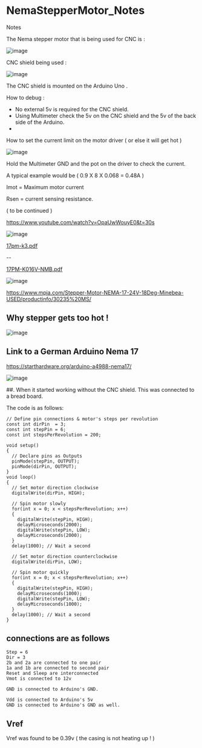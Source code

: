 # NemaStepperMotor_Notes
Notes


The Nema stepper motor that is being used for CNC is :

![image](https://user-images.githubusercontent.com/14288989/188083115-6537f30e-6310-424b-950b-b32c64001d98.png)

CNC shield being used :

![image](https://user-images.githubusercontent.com/14288989/188083216-a9dd6614-892c-40bf-a0bb-554cce073b06.png)


The CNC shield is mounted on the Arduino Uno .

How to debug :

- No external 5v is required for the CNC shield.
- Using Multimeter check the 5v on the CNC shield and the 5v of the back side of the Arduino.
- 

How to set the current limit on the motor driver ( or else it will get hot )

![image](https://user-images.githubusercontent.com/14288989/188088698-4f55f1b7-f5e7-44a2-9167-d831aa1504f9.png)

Hold the Multimeter GND and the pot on the driver to check the current.

A typical example would be ( 0.9 X 8 X 0.068 = 0.48A )

Imot = Maximum motor current

Rsen = current sensing resistance.

( to be continued )

https://www.youtube.com/watch?v=OpaUwWouyE0&t=30s



![image](https://user-images.githubusercontent.com/14288989/188097567-2a6541df-89ad-4eab-af8c-96838bdac420.png)


[17pm-k3.pdf](https://github.com/kiranshashiny/NemaStepperMotor_Notes/files/9476282/17pm-k3.pdf)

--

[17PM-K016V-NMB.pdf](https://github.com/kiranshashiny/NemaStepperMotor_Notes/files/9477678/17PM-K016V-NMB.pdf)

![image](https://user-images.githubusercontent.com/14288989/188138933-3c5fe443-2ca6-4faa-9da9-9b53e374a10f.png)




https://www.mpja.com/Stepper-Motor-NEMA-17-24V-18Deg-Minebea-USED/productinfo/30235%20MS/



## Why stepper gets too hot !

![image](https://user-images.githubusercontent.com/14288989/188450186-dd2d4cb5-3fd1-4724-996e-8ab604bcf887.png)

## Link to a German Arduino Nema 17 

https://starthardware.org/arduino-a4988-nema17/

![image](https://user-images.githubusercontent.com/14288989/188457192-a47b2c38-1d4f-4a03-9cae-8d584f62ec36.png)

##. When it started working without the CNC shield.
This was connected to a bread board.


The code is as follows:

```
// Define pin connections & motor's steps per revolution
const int dirPin  = 3;
const int stepPin = 6;
const int stepsPerRevolution = 200;

void setup()
{
  // Declare pins as Outputs
  pinMode(stepPin, OUTPUT);
  pinMode(dirPin, OUTPUT);
}
void loop()
{
  // Set motor direction clockwise
  digitalWrite(dirPin, HIGH);

  // Spin motor slowly
  for(int x = 0; x < stepsPerRevolution; x++)
  {
    digitalWrite(stepPin, HIGH);
    delayMicroseconds(2000);
    digitalWrite(stepPin, LOW);
    delayMicroseconds(2000);
  }
  delay(1000); // Wait a second
  
  // Set motor direction counterclockwise
  digitalWrite(dirPin, LOW);

  // Spin motor quickly
  for(int x = 0; x < stepsPerRevolution; x++)
  {
    digitalWrite(stepPin, HIGH);
    delayMicroseconds(1000);
    digitalWrite(stepPin, LOW);
    delayMicroseconds(1000);
  }
  delay(1000); // Wait a second
}

```

## connections are as follows 

```
Step = 6
Dir = 3
2b and 2a are connected to one pair
1a and 1b are connected to second pair
Reset and Sleep are interconnected
Vmot is connected to 12v

GND is connected to Arduino's GND.

Vdd is connected to Arduino's 5v
GND is connected to Arduino's GND as well.
```


## Vref 

Vref was found to be 0.39v ( the casing is not heating up ! )



